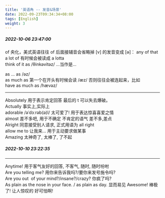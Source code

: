 ```yaml
---
title: '英语角 -- 发音&场景'
date: 2022-09-23T09:34:34+08:00
tags: [English]
weight: 3
---
```


##### 2022-10-06 23:47:00

of 央化，美式英语往往 of 后面接辅音会省略掉 [v] 的发音变成 [ə]： any of that  
a lot of 有时候会被读成 a lotta  
think of it as /θinkəvitəz/ ...当作是...

as ... as /əz/  
as much as 第一个在开头有时候会读 /æz/ 否则往往会被连起来，比如  
have as much as /hævəz/

---

Absolutely 用于表示肯定回答 最后的 t 可以失去爆破。  
Actually 事实上,实际上  
adorable /əˈdɔːrəb(ə)l/ 太可爱了! 用于表达惊喜喜爱之情  
almost 差不多吧, 用于不确定 不肯定的语气 差不多,差点  
Alright 同意接受别人请求, 正式用语为 all right  
allow me to 让我来... 用于主动要求做某事  
Amazing 太神奇了, 太棒了, 了不起

##### 2022-10-10 23:22:35

---

Anytime! 用于客气友好的回答, 不客气, 随时, 随时吩咐  
Are you telling me? 用你来告诉我吗?/要你来发号施令吗?  
Are you out  of your mind?/insane?/crazy? 你疯了吗?  
As plain as the nose in your face. / as plain as day. 显而易见
Awesome! 棒极了! 让人惊叹的 好可怕啊!

#####
